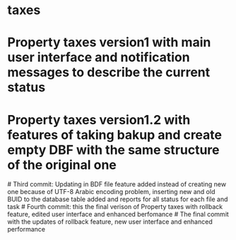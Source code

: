 ﻿# taxes
# Property taxes version1 with main user interface and notification messages to describe the current status
# Property taxes version1.2 with features of taking bakup and create empty DBF with the same structure of the original one
#   T h i r d   c o m m i t :   U p d a t i n g   i n   B D F   f i l e   f e a t u r e   a d d e d   i n s t e a d   o f   c r e a t i n g   n e w   o n e   b e c a u s e   o f   U T F - 8   A r a b i c   e n c o d i n g   p r o b l e m ,   i n s e r t i n g   n e w   a n d   o l d   B U I D   t o   t h e   d a t a b a s e   t a b l e   a d d e d   a n d   r e p o r t s   f o r   a l l   s t a t u s   f o r   e a c h   f i l e   a n d   t a s k  
 #   F o u r t h   c o m m i t :   t h i s   t h e   f i n a l   v e r i s o n   o f   P r o p e r t y   t a x e s   w i t h   r o l l b a c k   f e a t u r e ,   e d i t e d   u s e r   i n t e r f a c e   a n d   e n h a n c e d   b e r f o m a n c e    
 #     T h e   f i n a l   c o m m i t   w i t h   t h e   u p d a t e s   o f   r o l l b a c k   f e a t u r e ,   n e w   u s e r   i n t e r f a c e   a n d   e n h a n c e d   p e r f o r m a n c e    
 